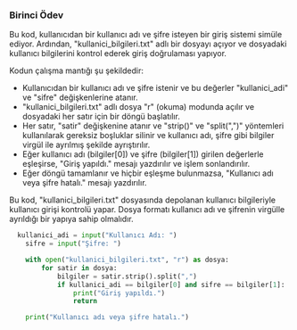 ### Birinci Ödev 

Bu kod, kullanıcıdan bir kullanıcı adı ve şifre isteyen bir giriş sistemi simüle ediyor. Ardından, "kullanici_bilgileri.txt" adlı bir dosyayı açıyor ve dosyadaki kullanıcı bilgilerini kontrol ederek giriş doğrulaması yapıyor.

Kodun çalışma mantığı şu şekildedir:

- Kullanıcıdan bir kullanıcı adı ve şifre istenir ve bu değerler "kullanici_adi" ve "sifre" değişkenlerine atanır.
- "kullanici_bilgileri.txt" adlı dosya "r" (okuma) modunda açılır ve dosyadaki her satır için bir döngü başlatılır.
- Her satır, "satir" değişkenine atanır ve "strip()" ve "split(",")" yöntemleri kullanılarak gereksiz boşluklar silinir ve kullanıcı adı, şifre gibi bilgiler virgül ile ayrılmış şekilde ayrıştırılır.
- Eğer kullanıcı adı (bilgiler[0]) ve şifre (bilgiler[1]) girilen değerlerle eşleşirse, "Giriş yapıldı." mesajı yazdırılır ve işlem sonlandırılır.
- Eğer döngü tamamlanır ve hiçbir eşleşme bulunmazsa, "Kullanıcı adı veya şifre hatalı." mesajı yazdırılır.

Bu kod, "kullanici_bilgileri.txt" dosyasında depolanan kullanıcı bilgileriyle kullanıcı girişi kontrolü yapar. Dosya formatı kullanıcı adı ve şifrenin virgülle ayrıldığı bir yapıya sahip olmalıdır.






```python
  kullanici_adi = input("Kullanıcı Adı: ")
    sifre = input("Şifre: ")

    with open("kullanici_bilgileri.txt", "r") as dosya:
        for satir in dosya:
            bilgiler = satir.strip().split(",")
            if kullanici_adi == bilgiler[0] and sifre == bilgiler[1]:
                print("Giriş yapıldı.")
                return

    print("Kullanıcı adı veya şifre hatalı.")
```
